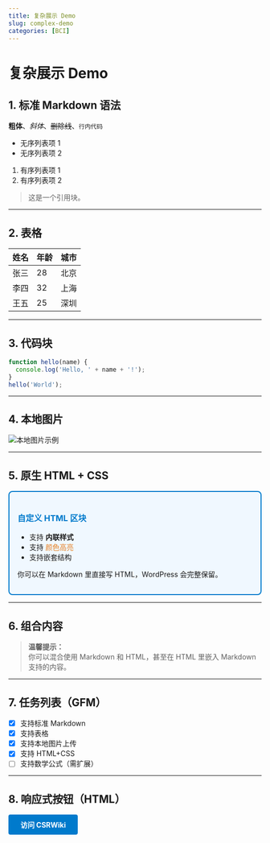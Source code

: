 ```yaml
---
title: 复杂展示 Demo
slug: complex-demo
categories: [BCI]
---
```


# 复杂展示 Demo

## 1. 标准 Markdown 语法

**粗体**、*斜体*、~~删除线~~、`行内代码`

- 无序列表项 1
- 无序列表项 2

1. 有序列表项 1
2. 有序列表项 2

> 这是一个引用块。

---

## 2. 表格

| 姓名 | 年龄 | 城市 |
| ---- | ---- | ---- |
| 张三 | 28   | 北京 |
| 李四 | 32   | 上海 |
| 王五 | 25   | 深圳 |

---

## 3. 代码块

```js
function hello(name) {
  console.log('Hello, ' + name + '!');
}
hello('World');
```

---

## 4. 本地图片

![本地图片示例](C:\Users\wingxu\Desktop\myCodes\csrwikiPublish\posts\images\demo.jpg)

---

## 5. 原生 HTML + CSS

<div style="border:2px solid #007acc; border-radius:8px; padding:16px; background:#f0f8ff;">
  <h3 style="color:#007acc;">自定义 HTML 区块</h3>
  <ul>
    <li>支持 <b>内联样式</b></li>
    <li>支持 <span style="color:#e67e22;">颜色高亮</span></li>
    <li>支持嵌套结构</li>
  </ul>
  <p style="font-size:14px;">你可以在 Markdown 里直接写 HTML，WordPress 会完整保留。</p>
</div>

---

## 6. 组合内容

> <b>温馨提示：</b>  
> 你可以混合使用 Markdown 和 HTML，甚至在 HTML 里嵌入 Markdown 支持的内容。

---

## 7. 任务列表（GFM）

- [x] 支持标准 Markdown
- [x] 支持表格
- [x] 支持本地图片上传
- [x] 支持 HTML+CSS
- [ ] 支持数学公式（需扩展）

---

## 8. 响应式按钮（HTML）

<a href="https://csrwiki.com" style="display:inline-block; padding:10px 24px; background:#007acc; color:#fff; border-radius:4px; text-decoration:none; font-weight:bold;">访问 CSRWiki</a>